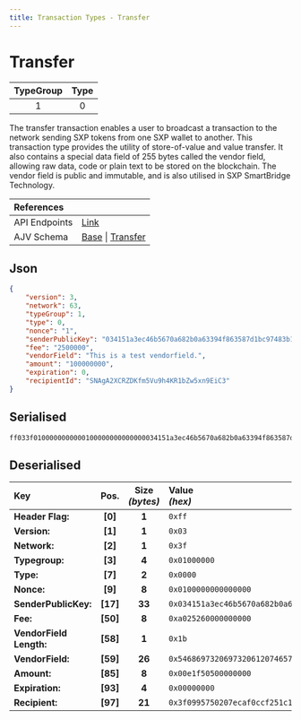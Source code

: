 ```yaml
---
title: Transaction Types - Transfer
---
```


# Transfer

| TypeGroup | Type  |
| :-------: | :---: |
|     1     |   0   |

The transfer transaction enables a user to broadcast a transaction to the network sending SXP tokens from one SXP wallet to another. This transaction type provides the utility of store-of-value and value transfer. It also contains a special data field of 255 bytes called the vendor field, allowing raw data, code or plain text to be stored on the blockchain. The vendor field is public and immutable, and is also utilised in SXP SmartBridge Technology.

| References           |                                                                                                                                                                                                                                                                                                                  |
| :------------------- | :--------------------------------------------------------------------------------------------------------------------------------------------------------------------------------------------------------------------------------------------------------------------------------------------------------------- |
| API Endpoints        | [Link](/docs/api/public-rest-api/endpoints/transactions)                                                                                                                                                                                                                                                         |
| AJV Schema           | [Base](https://github.com/ArkEcosystem/core/blob/aef8a3848fdc91aa6f44248dd37643e0fe7926e7/packages/crypto/src/transactions/types/schemas.ts#L17-L45) \| [Transfer](https://github.com/ArkEcosystem/core/blob/aef8a3848fdc91aa6f44248dd37643e0fe7926e7/packages/crypto/src/transactions/types/schemas.ts#L64-L74) |

## Json

```json
{
    "version": 3,
    "network": 63,
    "typeGroup": 1,
    "type": 0,
    "nonce": "1",
    "senderPublicKey": "034151a3ec46b5670a682b0a63394f863587d1bc97483b1b6c70eb58e7f0aed192",
    "fee": "2500000",
    "vendorField": "This is a test vendorfield.",
    "amount": "100000000",
    "expiration": 0,
    "recipientId": "SNAgA2XCRZDKfm5Vu9h4KR1bZw5xn9EiC3"
}
```

## Serialised

```shell
ff033f0100000000000100000000000000034151a3ec46b5670a682b0a63394f863587d1bc97483b1b6c70eb58e7f0aed192a0252600000000001b54686973206973206120746573742076656e646f726669656c642e00e1f50500000000000000003f0995750207ecaf0ccf251c1265b92ad84f553662
```

## Deserialised

| Key                     |   Pos.   | Size<br/>_(bytes)_ | Value<br/>_(hex)_                                                      |
| :---------------------- | :------: | :----------------: | :--------------------------------------------------------------------- |
| **Header Flag:**        | **[0]**  |       **1**        | `0xff`                                                                 |
| **Version:**            | **[1]**  |       **1**        | `0x03`                                                                 |
| **Network:**            | **[2]**  |       **1**        | `0x3f`                                                                 |
| **Typegroup:**          | **[3]**  |       **4**        | `0x01000000`                                                           |
| **Type:**               | **[7]**  |       **2**        | `0x0000`                                                               |
| **Nonce:**              | **[9]**  |       **8**        | `0x0100000000000000`                                                   |
| **SenderPublicKey:**    | **[17]** |       **33**       | `0x034151a3ec46b5670a682b0a63394f863587d1bc97483b1b6c70eb58e7f0aed192` |
| **Fee:**                | **[50]** |       **8**        | `0xa025260000000000`                                                   |
| **VendorField Length:** | **[58]** |       **1**        | `0x1b`                                                                 |
| **VendorField:**        | **[59]** |       **26**       | `0x54686973206973206120746573742076656e646f726669656c642e`             |
| **Amount:**             | **[85]** |       **8**        | `0x00e1f50500000000`                                                   |
| **Expiration:**         | **[93]** |       **4**        | `0x00000000`                                                           |
| **Recipient:**          | **[97]** |       **21**       | `0x3f0995750207ecaf0ccf251c1265b92ad84f553662`                         |
